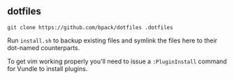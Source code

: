 ## dotfiles

`git clone https://github.com/bpack/dotfiles .dotfiles`

Run `install.sh` to backup existing files and symlink the files here to their dot-named counterparts.

To get vim working properly you'll need to issue a `:PluginInstall` command for Vundle to install plugins.
